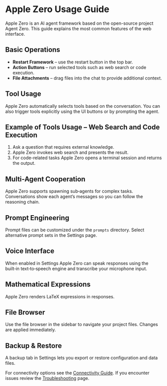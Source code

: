 # Apple Zero Usage Guide

Apple Zero is an AI agent framework based on the open-source project Agent Zero. This guide explains the most common features of the web interface.

## Basic Operations
- **Restart Framework** – use the restart button in the top bar.
- **Action Buttons** – run selected tools such as web search or code execution.
- **File Attachments** – drag files into the chat to provide additional context.

## Tool Usage
Apple Zero automatically selects tools based on the conversation. You can also trigger tools explicitly using the UI buttons or by prompting the agent.

## Example of Tools Usage – Web Search and Code Execution
1. Ask a question that requires external knowledge.
2. Apple Zero invokes web search and presents the result.
3. For code-related tasks Apple Zero opens a terminal session and returns the output.

## Multi-Agent Cooperation
Apple Zero supports spawning sub‑agents for complex tasks. Conversations show each agent’s messages so you can follow the reasoning chain.

## Prompt Engineering
Prompt files can be customized under the `prompts` directory. Select alternative prompt sets in the Settings page.

## Voice Interface
When enabled in Settings Apple Zero can speak responses using the built‑in text‑to‑speech engine and transcribe your microphone input.

## Mathematical Expressions
Apple Zero renders LaTeX expressions in responses.

## File Browser
Use the file browser in the sidebar to navigate your project files. Changes are applied immediately.

## Backup & Restore
A backup tab in Settings lets you export or restore configuration and data files.

For connectivity options see the [Connectivity Guide](connectivity.md). If you encounter issues review the [Troubleshooting](troubleshooting.md) page.
